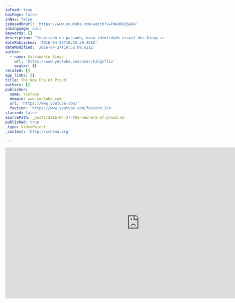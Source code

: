 ```yaml
---
inFeed: true
hasPage: false
inNav: false
isBasedOnUrl: 'https://www.youtube.com/watch?v=FWw09xQSwOA'
inLanguage: null
keywords: []
description: 'Inspirado no passado, nova identidade visual dos Kings vem chamando a atenção de todos'
datePublished: '2016-04-27T10:52:39.468Z'
dateModified: '2016-04-27T10:52:09.621Z'
author:
  - name: Sacramento Kings
    url: 'https://www.youtube.com/user/kingsflix'
    avatar: {}
related: []
app_links: []
title: The New Era of Proud
authors: []
publisher:
  name: YouTube
  domain: www.youtube.com
  url: 'https://www.youtube.com/'
  favicon: 'https://www.youtube.com/favicon.ico'
starred: false
sourcePath: _posts/2016-04-27-the-new-era-of-proud.md
published: true
_type: VideoObject
_context: 'http://schema.org'

---
```

<iframe src="https://cdn.embedly.com/widgets/media.html?src=https%3A%2F%2Fwww.youtube.com%2Fembed%2FFWw09xQSwOA%3Ffeature%3Doembed&amp;url=https%3A%2F%2Fwww.youtube.com%2Fwatch%3Fv%3DFWw09xQSwOA&amp;image=https%3A%2F%2Fi.ytimg.com%2Fvi%2FFWw09xQSwOA%2Fhqdefault.jpg&amp;key=b7d04c9b404c499eba89ee7072e1c4f7&amp;type=text%2Fhtml&amp;schema=youtube" width="854" height="480" scrolling="no" frameborder="0" allowfullscreen="" style=""></iframe>